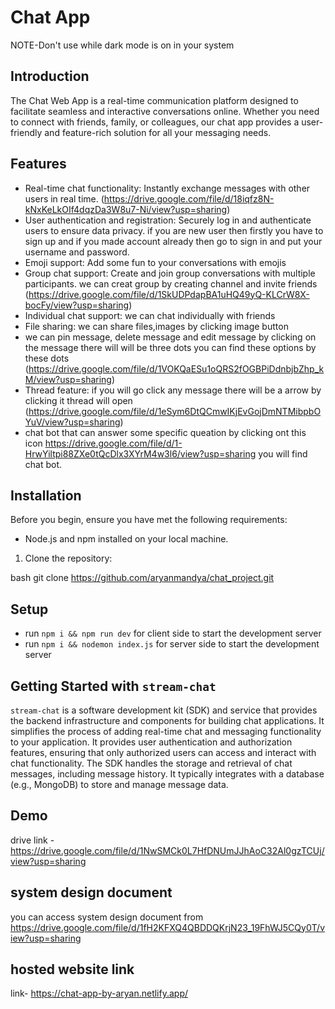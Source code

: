 # Chat App
NOTE-Don't use while dark mode is on in your system



## Introduction
The Chat Web App is a real-time communication platform designed to facilitate seamless and interactive conversations online. Whether you need to connect with friends, family, or colleagues, our chat app provides a user-friendly and feature-rich solution for all your messaging needs.

## Features
- Real-time chat functionality: Instantly exchange messages with other users in real time. (https://drive.google.com/file/d/18iqfz8N-kNxKeLkOIf4dqzDa3W8u7-Ni/view?usp=sharing)
- User authentication and registration: Securely log in and authenticate users to ensure data privacy. if you are new user then firstly you have to sign up and if you made account already then go to sign in and put your username and password.
- Emoji support: Add some fun to your conversations with emojis
- Group chat support: Create and join group conversations with multiple participants. we can creat group by creating channel and invite friends (https://drive.google.com/file/d/1SkUDPdapBA1uHQ49yQ-KLCrW8X-bocFy/view?usp=sharing)
- Individual chat support: we can chat individually with friends 
- File sharing: we can share files,images by clicking image button 
- we can pin message, delete message and edit message by clicking on the message there will will be three dots you can find these options by these dots (https://drive.google.com/file/d/1VOKQaESu1oQRS2fOGBPiDdnbjbZhp_kM/view?usp=sharing)
- Thread feature:  if you will go click any message there will be a arrow by clicking it thread will open (https://drive.google.com/file/d/1eSym6DtQCmwIKjEvGojDmNTMibpbOYuV/view?usp=sharing)
- chat bot that can answer some specific queation by clicking ont this icon https://drive.google.com/file/d/1-HrwYiltpi88ZXe0tQcDlx3XYrM4w3l6/view?usp=sharing you will find chat bot.

## Installation
Before you begin, ensure you have met the following requirements:

- Node.js and npm installed on your local machine.

1. Clone the repository:

bash
git clone https://github.com/aryanmandya/chat_project.git    

## Setup
- run ```npm i && npm run dev``` for  client side to start the development server
- run ```npm i && nodemon index.js``` for  server side to start the development server

## Getting Started with `stream-chat`
`stream-chat` is a software development kit (SDK) and service that provides the backend infrastructure and components for building chat applications. It simplifies the process of adding real-time chat and messaging functionality to your application. It provides user authentication and authorization features, ensuring that only authorized users can access and interact with chat functionality. The SDK handles the storage and retrieval of chat messages, including message history. It typically integrates with a database (e.g., MongoDB) to store and manage message data.



## Demo 
drive link - https://drive.google.com/file/d/1NwSMCk0L7HfDNUmJJhAoC32Al0gzTCUj/view?usp=sharing

## system design document
you can access system design document from https://drive.google.com/file/d/1fH2KFXQ4QBDDQKrjN23_19FhWJ5CQy0T/view?usp=sharing

## hosted website link
link- https://chat-app-by-aryan.netlify.app/

